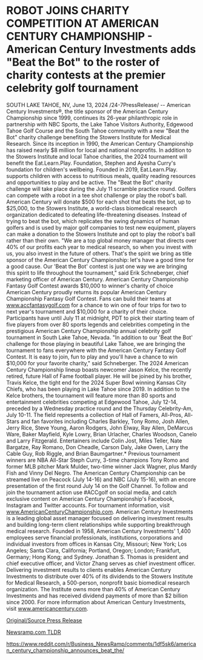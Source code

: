 # ROBOT JOINS CHARITY COMPETITION AT AMERICAN CENTURY CHAMPIONSHIP - American Century Investments adds "Beat the Bot" to the roster of charity contests at the premier celebrity golf tournament

SOUTH LAKE TAHOE, NV, June 13, 2024 /24-7PressRelease/ -- American Century Investments®, the title sponsor of the American Century Championship since 1999, continues its 26-year philanthropic role in partnership with NBC Sports, the Lake Tahoe Visitors Authority, Edgewood Tahoe Golf Course and the South Tahoe community with a new "Beat the Bot" charity challenge benefiting the Stowers Institute for Medical Research. Since its inception in 1990, the American Century Championship has raised nearly $8 million for local and national nonprofits. In addition to the Stowers Institute and local Tahoe charities, the 2024 tournament will benefit the Eat.Learn.Play. Foundation, Stephen and Ayesha Curry's foundation for children's wellbeing. Founded in 2019, Eat.Learn.Play. supports children with access to nutritious meals, quality reading resources and opportunities to play and be active.  The "Beat the Bot" charity challenge will take place during the July 11 scramble practice round. Golfers can compete with a robot in a tee shot challenge or play the robot's ball. American Century will donate $500 for each shot that beats the bot, up to $25,000, to the Stowers Institute, a world-class biomedical research organization dedicated to defeating life-threatening diseases. Instead of trying to beat the bot, which replicates the swing dynamics of human golfers and is used by major golf companies to test new equipment, players can make a donation to the Stowers Institute and opt to play the robot's ball rather than their own.   "We are a top global money manager that directs over 40% of our profits each year to medical research, so when you invest with us, you also invest in the future of others. That's the spirit we bring as title sponsor of the American Century Championship: let's have a good time for a good cause. Our 'Beat the Bot' contest is just one way we are bringing this spirit to life throughout the tournament," said Erik Schneberger, chief marketing officer of American Century.  American Century Championship Fantasy Golf Contest awards $10,000 to winner's charity of choice American Century proudly returns its popular American Century Championship Fantasy Golf Contest. Fans can build their teams at www.accfantasygolf.com for a chance to win one of four trips for two to next year's tournament and $10,000 for a charity of their choice. Participants have until July 11 at midnight, PDT to pick their starting team of five players from over 80 sports legends and celebrities competing in the prestigious American Century Championship annual celebrity golf tournament in South Lake Tahoe, Nevada. "In addition to our 'Beat the Bot' challenge for those playing in beautiful Lake Tahoe, we are bringing the tournament to fans everywhere with the American Century Fantasy Golf Contest. It is easy to join, fun to play and you'll have a chance to win $10,000 for your favorite charity," said Schneberger.  The 2024 American Century Championship lineup boasts newcomer Jason Kelce, the recently retired, future Hall of Fame football player. He will be joined by his brother, Travis Kelce, the tight end for the 2024 Super Bowl winning Kansas City Chiefs, who has been playing in Lake Tahoe since 2019.   In addition to the Kelce brothers, the tournament will feature more than 80 sports and entertainment celebrities competing at Edgewood Tahoe, July 12-14, preceded by a Wednesday practice round and the Thursday Celebrity-Am, July 10-11. The field represents a collection of Hall of Famers, All-Pros, All-Stars and fan favorites including Charles Barkley, Tony Romo, Josh Allen, Jerry Rice, Steve Young, Aaron Rodgers, John Elway, Ray Allen, DeMarcus Ware, Baker Mayfield, Kyle Lowry, Brian Urlacher, Charles Woodson, Canelo and Larry Fitzgerald. Entertainers include Colin Jost, Miles Teller, Nate Bargatze, Ray Romano, Don Cheadle, Carson Daly, Jake Owen, Larry the Cable Guy, Rob Riggle, and Brian Baumgartner.* Previous tournament winners are NBA All-Star Steph Curry, 3-time champions Tony Romo and former MLB pitcher Mark Mulder, two-time winner Jack Wagner, plus Mardy Fish and Vinny Del Negro.   The American Century Championship can be streamed live on Peacock (July 14-16) and NBC (July 15-16), with an encore presentation of the first round July 14 on the Golf Channel. To follow and join the tournament action use #ACCgolf on social media, and catch exclusive content on American Century Championship's Facebook, Instagram and Twitter accounts. For tournament information, visit www.AmericanCenturyChampionship.com.  American Century Investments is a leading global asset manager focused on delivering investment results and building long-term client relationships while supporting breakthrough medical research. Founded in 1958, American Century Investments' 1,400 employees serve financial professionals, institutions, corporations and individual investors from offices in Kansas City, Missouri; New York; Los Angeles; Santa Clara, California; Portland, Oregon; London; Frankfurt, Germany; Hong Kong; and Sydney. Jonathan S. Thomas is president and chief executive officer, and Victor Zhang serves as chief investment officer. Delivering investment results to clients enables American Century Investments to distribute over 40% of its dividends to the Stowers Institute for Medical Research, a 500-person, nonprofit basic biomedical research organization. The Institute owns more than 40% of American Century Investments and has received dividend payments of more than $2 billion since 2000. For more information about American Century Investments, visit www.americancentury.com. 

[Original/Source Press Release](https://www.24-7pressrelease.com/press-release/511708/robot-joins-charity-competition-at-american-century-championship-american-century-investments-adds-beat-the-bot-to-the-roster-of-charity-contests-at-the-premier-celebrity-golf-tournament)
                    

[Newsramp.com TLDR](None) 

https://www.reddit.com/r/Business_NewsRamp/comments/1df5sk6/american_century_championship_announces_beat_the/
